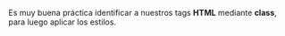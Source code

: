 Es muy buena práctica identificar a
nuestros tags **HTML** mediante **class**, para luego aplicar los estilos.